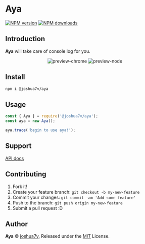 # Aya

[![NPM version](https://img.shields.io/npm/v/@joshua7v/aya.svg?style=flat)](https://npmjs.com/package/@joshua7v/aya) [![NPM downloads](https://img.shields.io/npm/dm/@joshua7v/aya.svg?style=flat)](https://npmjs.com/package/@joshua7v/aya)

## Introduction

**Aya** will take care of console log for you.

<p align="center">
  <img src="http://7xjjcp.com1.z0.glb.clouddn.com/aya-chrome.png" alt="preview-chrome" />
  <img src="http://7xjjcp.com1.z0.glb.clouddn.com/aya-node.png" alt="preview-node" />
</p>

## Install

```bash
npm i @joshua7v/aya
```

## Usage

```js
const { Aya } = require('@joshua7v/aya');
const aya = new Aya();

aya.trace('begin to use aya!');
```

## Support

[API docs](/docs/api.md)

## Contributing

1. Fork it!
2. Create your feature branch: `git checkout -b my-new-feature`
3. Commit your changes: `git commit -am 'Add some feature'`
4. Push to the branch: `git push origin my-new-feature`
5. Submit a pull request :D


## Author

**Aya** © [joshua7v](https://github.com/joshua7v), Released under the [MIT](./LICENSE) License.<br>
